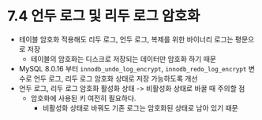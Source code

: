 # 7.4 언두 로그 및 리두 로그 암호화
- 테이블 암호화 적용해도 리두 로그, 언두 로그, 복제를 위한 바이너리 로그는 평문으로 저장
    - 테이블의 암호화는 디스크로 저장되는 데이터만 암호화 하기 때문
- MySQL 8.0.16 부터 `innodb_undo_log_encrypt`, `innodb_redo_log_encrypt` 변수로 언두 로그, 리두 로그 암호화 상태로 저장 가능하도록 개선
- 언두 로그, 리두 로그 암호화 활성화 상태 -> 비활성화 상태로 바꿀 때 주의할 점
    - 암호화에 사용된 키 여전히 필요하다.
        - 비활성화 상태로 바꿔도 기존 로그는 암호화된 상태로 남아 있기 때문
        